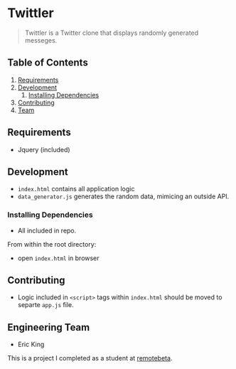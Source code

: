 # Twittler

> Twittler is a Twitter clone that displays randomly generated messeges.


## Table of Contents

1. [Requirements](#requirements)
1. [Development](#development)
    1. [Installing Dependencies](#installing-dependencies)
1. [Contributing](#contributing)
1. [Team](#engineering-team)


## Requirements

- Jquery
(included)


## Development
 - `index.html` contains all application logic
 - `data_generator.js` generates the random data, mimicing an outside API.

### Installing Dependencies
 - All included in repo.

From within the root directory:

- open `index.html` in browser



## Contributing
 - Logic included in `<script>` tags within `index.html` should be moved to separte `app.js` file.



## Engineering Team
  - Eric King


This is a project I completed as a student at [remotebeta](http://remotebeta.com).